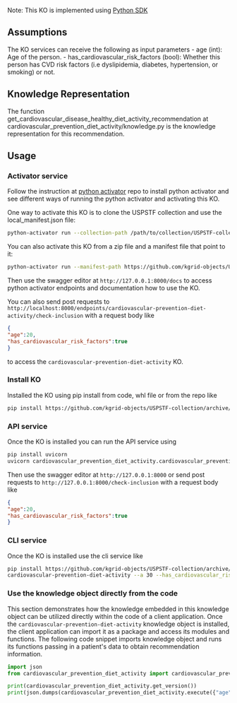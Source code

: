 Note: This KO is implemented using [Python SDK](https://github.com/kgrid/python-sdk)

## Assumptions
The KO services can receive the following as input parameters
    - age (int): Age of the person.
    - has_cardiovascular_risk_factors (bool): Whether this person has CVD risk factors (i.e dyslipidemia, diabetes, hypertension, or smoking) or not.

## Knowledge Representation
The function get_cardiovascular_disease_healthy_diet_activity_recommendation at cardiovascular_prevention_diet_activity/knowledge.py is the knowledge representation for this recommendation.

## Usage
### Activator service
Follow the instruction at [python activator](https://github.com/kgrid/python-activator/blob/main/README.md) repo to install python activator and see different ways of running the python activator and activating this KO.

One way to activate this KO is to clone the USPSTF collection and use the local_manifest.json file: 
```bash
python-activator run --collection-path /path/to/collection/USPSTF-collection
```

You can also activate this KO from a zip file and a manifest file that point to it:
```bash
python-activator run --manifest-path https://github.com/kgrid-objects/USPSTF-collection/releases/download/1.0/manifest.json
```

Then use the swagger editor at `http://127.0.0.1:8000/docs` to access python activator endpoints and documentation how to use the KO.

You can also send post requests to `http://localhost:8000/endpoints/cardiovascular-prevention-diet-activity/check-inclusion` with a request body like
```json
{
"age":20,
"has_cardiovascular_risk_factors":true
}
```
to access the `cardiovascular-prevention-diet-activity` KO.

### Install KO
Installed the KO using pip install from code, whl file or from the repo like
```bash
pip install https://github.com/kgrid-objects/USPSTF-collection/archive/refs/heads/testSDK.zip#subdirectory=cardiovascular-prevention-diet-activity
```
### API service
Once the KO is installed you can run the API service using
```bash
pip install uvicorn 
uvicorn cardiovascular_prevention_diet_activity.cardiovascular_prevention_diet_activity:app
```

Then use the swagger editor at `http://127.0.0.1:8000` or send post requests to `http://127.0.0.1:8000/check-inclusion` with a request body like
```json
{
"age":20,
"has_cardiovascular_risk_factors":true
}
``` 

### CLI service
Once the KO is installed use the cli service like
```bash
pip install https://github.com/kgrid-objects/USPSTF-collection/archive/refs/heads/testSDK.zip#subdirectory=cardiovascular-prevention-diet-activity
cardiovascular-prevention-diet-activity --a 30 --has_cardiovascular_risk_factors
```
### Use the knowledge object directly from the code
This section demonstrates how the knowledge embedded in this knowledge object can be utilized directly within the code of a client application. Once the `cardiovascular-prevention-diet-activity` knowledge object is installed, the client application can import it as a package and access its modules and functions. The following code snippet imports knowledge object and runs its functions passing in a patient's data to obtain recommendation information.

```python
import json
from cardiovascular_prevention_diet_activity import cardiovascular_prevention_diet_activity

print(cardiovascular_prevention_diet_activity.get_version())
print(json.dumps(cardiovascular_prevention_diet_activity.execute({"age":20,"has_cardiovascular_risk_factors":True}), indent=4))
```